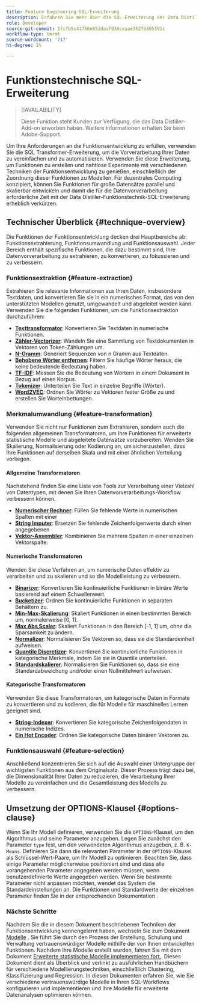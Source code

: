 ```yaml
---
title: Feature Engineering SQL-Erweiterung
description: Erfahren Sie mehr über die SQL-Erweiterung der Data Distiller-Funktionen zur Vorverarbeitung von Daten für eine erweiterte statistische Modellierung. Sie umfasst die verfügbaren Techniken zur Extraktion, Transformation und Auswahl von Funktionen.
role: Developer
source-git-commit: 1fcfb5c41750e853daaf036ceaae3527b805391c
workflow-type: tm+mt
source-wordcount: '717'
ht-degree: 1%

---
```


# Funktionstechnische SQL-Erweiterung

>[!AVAILABILITY]
>
>Diese Funktion steht Kunden zur Verfügung, die das Data Distiller-Add-on erworben haben. Weitere Informationen erhalten Sie beim Adobe-Support.

Um Ihre Anforderungen an die Funktionsentwicklung zu erfüllen, verwenden Sie die SQL Transformer-Erweiterung, um die Vorverarbeitung Ihrer Daten zu vereinfachen und zu automatisieren. Verwenden Sie diese Erweiterung, um Funktionen zu erstellen und nahtlose Experimente mit verschiedenen Techniken der Funktionsentwicklung zu genießen, einschließlich der Zuordnung dieser Funktionen zu Modellen. Für dezentrales Computing konzipiert, können Sie Funktionen für große Datensätze parallel und skalierbar entwickeln und damit die für die Datenvorverarbeitung erforderliche Zeit mit der Data Distiller-Funktionstechnik-SQL-Erweiterung erheblich verkürzen.

## Technischer Überblick {#technique-overview}

Die Funktionen der Funktionsentwicklung decken drei Hauptbereiche ab: Funktionsextrahierung, Funktionsumwandlung und Funktionsauswahl. Jeder Bereich enthält spezifische Funktionen, die dazu bestimmt sind, Ihre Datenvorverarbeitung zu extrahieren, zu konvertieren, zu fokussieren und zu verbessern.

### Funktionsextraktion {#feature-extraction}

Extrahieren Sie relevante Informationen aus Ihren Daten, insbesondere Textdaten, und konvertieren Sie sie in ein numerisches Format, das von den unterstützten Modellen genutzt, umgewandelt und abgeleitet werden kann. Verwenden Sie die folgenden Funktionen, um die Funktionsextraktion durchzuführen:

- **[Texttransformator](./feature-transformation.md#textual-transformations)**: Konvertieren Sie Textdaten in numerische Funktionen.
- **[Zähler-Vectorizer](./feature-transformation.md#countvectorizer)**: Wandeln Sie eine Sammlung von Textdokumenten in Vektoren von Token-Zählungen um.
- **[N-Gramm](./feature-transformation.md#ngram)**: Generiert Sequenzen von n Gramm aus Textdaten.
- **[Behobene Wörter entfernen](./feature-transformation.md#stopwordsremover)**: Filtern Sie häufige Wörter heraus, die keine bedeutende Bedeutung haben.
- **[TF-IDF](./feature-transformation.md#tf-idf)**: Messen Sie die Bedeutung von Wörtern in einem Dokument in Bezug auf einen Korpus.
- **[Tokenizer](./feature-transformation.md#tokenizer)**: Unterteilen Sie Text in einzelne Begriffe (Wörter).
- **[Word2VEC](./feature-transformation.md#word2vec)**: Ordnen Sie Wörter zu Vektoren fester Größe zu und erstellen Sie Worteinbettungen.

### Merkmalumwandlung {#feature-transformation}

Verwenden Sie nicht nur Funktionen zum Extrahieren, sondern auch die folgenden allgemeinen Transformatoren, um Ihre Funktionen für erweiterte statistische Modelle und abgeleitete Datensätze vorzubereiten. Wenden Sie Skalierung, Normalisierung oder Kodierung an, um sicherzustellen, dass Ihre Funktionen auf derselben Skala und mit einer ähnlichen Verteilung vorliegen.

#### Allgemeine Transformatoren

Nachstehend finden Sie eine Liste von Tools zur Verarbeitung einer Vielzahl von Datentypen, mit denen Sie Ihren Datenvorverarbeitungs-Workflow verbessern können.

- **[Numerischer Rechner](./feature-transformation.md#numeric-imputer)**: Füllen Sie fehlende Werte in numerischen Spalten mit einer
- **[String Imputer](./feature-transformation.md#string-imputer)**: Ersetzen Sie fehlende Zeichenfolgenwerte durch einen angegebenen
- **[Vektor-Assembler](./feature-transformation.md#vector-assembler)**: Kombinieren Sie mehrere Spalten in einer einzelnen Vektorspalte.

#### Numerische Transformatoren

Wenden Sie diese Verfahren an, um numerische Daten effektiv zu verarbeiten und zu skalieren und so die Modellleistung zu verbessern.

- **[Binarizer](./feature-transformation.md#binarizer)**: Konvertieren Sie kontinuierliche Funktionen in binäre Werte basierend auf einem Schwellenwert.
- **[Bucketizer](./feature-transformation.md#bucketizer)**: Ordnen Sie kontinuierliche Funktionen in separaten Behältern zu.
- **[Min-Max-Skalierung](./feature-transformation.md#minmaxscaler)**: Skaliert Funktionen in einen bestimmten Bereich um, normalerweise [0, 1].
- **[Max Abs Scaler](./feature-transformation.md#maxabsscaler)**: Skaliert Funktionen in den Bereich [-1, 1] um, ohne die Sparsamkeit zu ändern.
- **[Normalizer](./feature-transformation.md#normalizer)**: Normalisieren Sie Vektoren so, dass sie die Standardeinheit aufweisen.
- **[Quantile Discretizer](./feature-transformation.md#quantilediscretizer)**: Konvertieren Sie kontinuierliche Funktionen in kategorische Merkmale, indem Sie sie in Quantile unterteilen.
- **[Standardskalierer](./feature-transformation.md#standardscaler)**: Normalisieren Sie Funktionen so, dass sie eine Standardabweichung und/oder einen Nullmittelwert aufweisen.

#### Kategorische Transformatoren

Verwenden Sie diese Transformatoren, um kategorische Daten in Formate zu konvertieren und zu kodieren, die für Modelle für maschinelles Lernen geeignet sind.

- **[String-Indexer](./feature-transformation.md#stringindexer)**: Konvertieren Sie kategorische Zeichenfolgendaten in numerische Indizes.
- **[Ein Hot Encoder](./feature-transformation.md#onehotencoder)**: Ordnen Sie kategorische Daten binären Vektoren zu.

### Funktionsauswahl {#feature-selection}

Anschließend konzentrieren Sie sich auf die Auswahl einer Untergruppe der wichtigsten Funktionen aus dem Originalsatz. Dieser Prozess trägt dazu bei, die Dimensionalität Ihrer Daten zu reduzieren, die Verarbeitung Ihrer Modelle zu vereinfachen und die Gesamtleistung des Modells zu verbessern.

<!-- Commented out as it 
## Supported machine learning algorithms {#supported-ml-algorithms}

Once you have preprocessed your data, use the feature engineering SQL extension to prepare your data for the following machine learning algorithms:

### Classification and regression {#classification-regression}

Use logical regression to predict categorical outcomes and linear regression to predict continuous values.

- **Logical Regression**: Use this for binary classification tasks.
- **Linear Regression**: Apply this algorithm for predicting continuous values.

### Clustering {#clustering}

Use a clustering algorithm to group data points into distinct clusters based on their similarities.

- **[`K-Means`](./feature-transformation.md#kmeans)**: Use `K-Means` for unsupervised learning tasks to partition data into a specified number of clusters, with each data point assigned to the cluster with the nearest mean. -->

## Umsetzung der OPTIONS-Klausel {#options-clause}

Wenn Sie Ihr Modell definieren, verwenden Sie die `OPTIONS`-Klausel, um den Algorithmus und seine Parameter anzugeben. Legen Sie zunächst den Parameter `type` fest, um den verwendeten Algorithmus anzugeben, z. B. `K-Means`. Definieren Sie dann die relevanten Parameter in der `OPTIONS`-Klausel als Schlüssel-Wert-Paare, um Ihr Modell zu optimieren. Beachten Sie, dass einige Parameter möglicherweise positioniert sind und dass alle vorangehenden Parameter angegeben werden müssen, wenn benutzerdefinierte Werte angegeben werden. Wenn Sie bestimmte Parameter nicht anpassen möchten, wendet das System die Standardeinstellungen an. Die Funktionen und Standardwerte der einzelnen Parameter finden Sie in der entsprechenden Dokumentation .

### Nächste Schritte

Nachdem Sie die in diesem Dokument beschriebenen Techniken der Funktionsentwicklung kennengelernt haben, wechseln Sie zum Dokument [Modelle](./models.md) . Sie führt Sie durch den Prozess der Erstellung, Schulung und Verwaltung vertrauenswürdiger Modelle mithilfe der von Ihnen entwickelten Funktionen. Nachdem Ihre Modelle erstellt wurden, fahren Sie mit dem Dokument [Erweiterte statistische Modelle implementieren fort.](./implement-models/implement-models.md). Dieses Dokument dient als Überblick und verlinkt zu ausführlichen Handbüchern für verschiedene Modellierungstechniken, einschließlich Clustering, Klassifizierung und Regression. In diesen Dokumenten erfahren Sie, wie Sie verschiedene vertrauenswürdige Modelle in Ihren SQL-Workflows konfigurieren und implementieren und Ihre Modelle für erweiterte Datenanalysen optimieren können.
